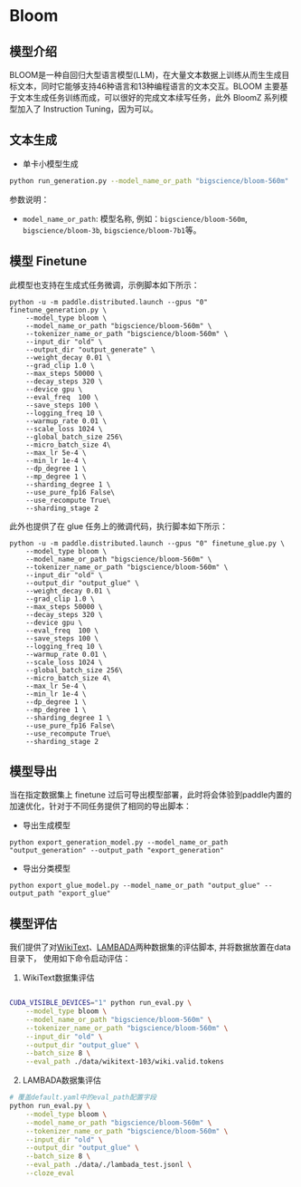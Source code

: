 # Bloom

## 模型介绍

BLOOM是一种自回归大型语言模型(LLM)，在大量文本数据上训练从而生生成目标文本，同时它能够支持46种语言和13种编程语言的文本交互。BLOOM 主要基于文本生成任务训练而成，可以很好的完成文本续写任务，此外 BloomZ 系列模型加入了 Instruction Tuning，因为可以。

## 文本生成

* 单卡小模型生成

```bash
python run_generation.py --model_name_or_path "bigscience/bloom-560m"
```

参数说明：
- `model_name_or_path`: 模型名称, 例如：`bigscience/bloom-560m`, `bigscience/bloom-3b`, `bigscience/bloom-7b1`等。

## 模型 Finetune

此模型也支持在生成式任务微调，示例脚本如下所示：

```shell
python -u -m paddle.distributed.launch --gpus "0" finetune_generation.py \
    --model_type bloom \
    --model_name_or_path "bigscience/bloom-560m" \
    --tokenizer_name_or_path "bigscience/bloom-560m" \
    --input_dir "old" \
    --output_dir "output_generate" \
    --weight_decay 0.01 \
    --grad_clip 1.0 \
    --max_steps 50000 \
    --decay_steps 320 \
    --device gpu \
    --eval_freq  100 \
    --save_steps 100 \
    --logging_freq 10 \
    --warmup_rate 0.01 \
    --scale_loss 1024 \
    --global_batch_size 256\
    --micro_batch_size 4\
    --max_lr 5e-4 \
    --min_lr 1e-4 \
    --dp_degree 1 \
    --mp_degree 1 \
    --sharding_degree 1 \
    --use_pure_fp16 False\
    --use_recompute True\
    --sharding_stage 2
```

此外也提供了在 glue 任务上的微调代码，执行脚本如下所示：

```shell
python -u -m paddle.distributed.launch --gpus "0" finetune_glue.py \
    --model_type bloom \
    --model_name_or_path "bigscience/bloom-560m" \
    --tokenizer_name_or_path "bigscience/bloom-560m" \
    --input_dir "old" \
    --output_dir "output_glue" \
    --weight_decay 0.01 \
    --grad_clip 1.0 \
    --max_steps 50000 \
    --decay_steps 320 \
    --device gpu \
    --eval_freq  100 \
    --save_steps 100 \
    --logging_freq 10 \
    --warmup_rate 0.01 \
    --scale_loss 1024 \
    --global_batch_size 256\
    --micro_batch_size 4\
    --max_lr 5e-4 \
    --min_lr 1e-4 \
    --dp_degree 1 \
    --mp_degree 1 \
    --sharding_degree 1 \
    --use_pure_fp16 False\
    --use_recompute True\
    --sharding_stage 2
```

## 模型导出

当在指定数据集上 finetune 过后可导出模型部署，此时将会体验到paddle内置的加速优化，针对于不同任务提供了相同的导出脚本：

* 导出生成模型

```shell
python export_generation_model.py --model_name_or_path "output_generation" --output_path "export_generation"
```

* 导出分类模型

```shell
python export_glue_model.py --model_name_or_path "output_glue" --output_path "export_glue"
```

## 模型评估

我们提供了对[WikiText](https://s3.amazonaws.com/research.metamind.io/wikitext/wikitext-103-v1.zip)、[LAMBADA](https://raw.githubusercontent.com/cybertronai/bflm/master/lambada_test.jsonl)两种数据集的评估脚本, 并将数据放置在data 目录下， 使用如下命令启动评估：

1. WikiText数据集评估
```bash

CUDA_VISIBLE_DEVICES="1" python run_eval.py \
    --model_type bloom \
    --model_name_or_path "bigscience/bloom-560m" \
    --tokenizer_name_or_path "bigscience/bloom-560m" \
    --input_dir "old" \
    --output_dir "output_glue" \
    --batch_size 8 \
    --eval_path ./data/wikitext-103/wiki.valid.tokens
```

2. LAMBADA数据集评估
```bash
# 覆盖default.yaml中的eval_path配置字段
python run_eval.py \
    --model_type bloom \
    --model_name_or_path "bigscience/bloom-560m" \
    --tokenizer_name_or_path "bigscience/bloom-560m" \
    --input_dir "old" \
    --output_dir "output_glue" \
    --batch_size 8 \
    --eval_path ./data/./lambada_test.jsonl \
    --cloze_eval
```
